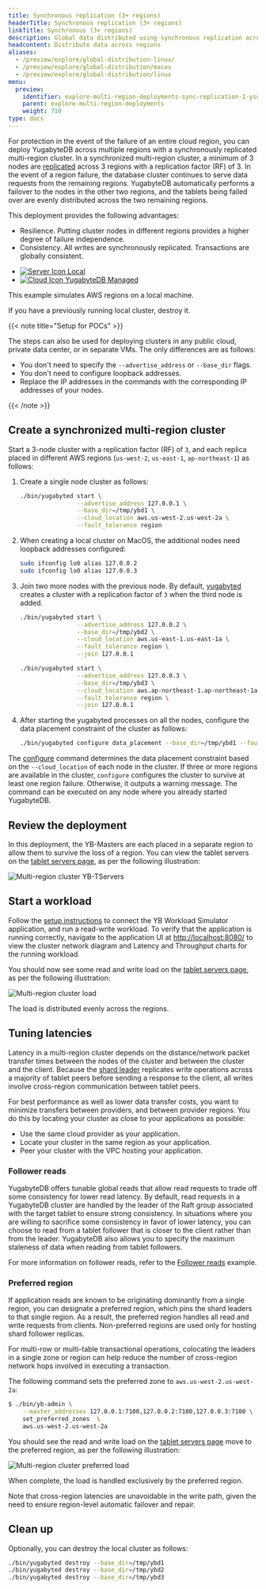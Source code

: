 ```yaml
---
title: Synchronous replication (3+ regions)
headerTitle: Synchronous replication (3+ regions)
linkTitle: Synchronous (3+ regions)
description: Global data distributed using synchronous replication across regions.
headcontent: Distribute data across regions
aliases:
  - /preview/explore/global-distribution-linux/
  - /preview/explore/global-distribution/macos
  - /preview/explore/global-distribution/linux
menu:
  preview:
    identifier: explore-multi-region-deployments-sync-replication-1-ysql
    parent: explore-multi-region-deployments
    weight: 710
type: docs
---
```


For protection in the event of the failure of an entire cloud region, you can deploy YugabyteDB across multiple regions with a synchronously replicated multi-region cluster. In a synchronized multi-region cluster, a minimum of 3 nodes are [replicated](../../../architecture/docdb-replication/replication/) across 3 regions with a replication factor (RF) of 3. In the event of a region failure, the database cluster continues to serve data requests from the remaining regions. YugabyteDB automatically performs a failover to the nodes in the other two regions, and the tablets being failed over are evenly distributed across the two remaining regions.

This deployment provides the following advantages:

- Resilience. Putting cluster nodes in different regions provides a higher degree of failure independence.
- Consistency. All writes are synchronously replicated. Transactions are globally consistent.

<ul class="nav nav-tabs-alt nav-tabs-yb">
  <li>
    <a href="../synchronous-replication-ysql/" class="nav-link active">
      <img src="/icons/database.svg" alt="Server Icon">
      Local
    </a>
  </li>
  <li>
    <a href="../synchronous-replication-cloud/" class="nav-link">
      <img src="/icons/cloud.svg" alt="Cloud Icon">
      YugabyteDB Managed
    </a>
  </li>
</ul>

This example simulates AWS regions on a local machine.

If you have a previously running local cluster, destroy it.

{{< note title="Setup for POCs" >}}

The steps can also be used for deploying clusters in any public cloud, private data center, or in separate VMs. The only differences are as follows:

- You don't need to specify the `--advertise_address` or `--base_dir` flags.
- You don't need to configure loopback addresses.
- Replace the IP addresses in the commands with the corresponding IP addresses of your nodes.

{{< /note >}}

## Create a synchronized multi-region cluster

Start a 3-node cluster with a replication factor (RF) of `3`, and each replica placed in different AWS regions (`us-west-2`, `us-east-1`, `ap-northeast-1`) as follows:

1. Create a single node cluster as follows:

    ```sh
    ./bin/yugabyted start \
                    --advertise_address 127.0.0.1 \
                    --base_dir=/tmp/ybd1 \
                    --cloud_location aws.us-west-2.us-west-2a \
                    --fault_tolerance region
    ```

1. When creating a local cluster on MacOS, the additional nodes need loopback addresses configured:

    ```sh
    sudo ifconfig lo0 alias 127.0.0.2
    sudo ifconfig lo0 alias 127.0.0.3
    ```

1. Join two more nodes with the previous node. By default, [yugabyted](../../../reference/configuration/yugabyted/) creates a cluster with a replication factor of `3` when the third node is added.

    ```sh
    ./bin/yugabyted start \
                    --advertise_address 127.0.0.2 \
                    --base_dir=/tmp/ybd2 \
                    --cloud_location aws.us-east-1.us-east-1a \
                    --fault_tolerance region \
                    --join 127.0.0.1
    ```

    ```sh
    ./bin/yugabyted start \
                    --advertise_address 127.0.0.3 \
                    --base_dir=/tmp/ybd3 \
                    --cloud_location aws.ap-northeast-1.ap-northeast-1a \
                    --fault_tolerance region \
                    --join 127.0.0.1
    ```

1. After starting the yugabyted processes on all the nodes, configure the data placement constraint of the cluster as follows:

    ```sh
    ./bin/yugabyted configure data_placement --base_dir=/tmp/ybd1 --fault_tolerance=region
    ```

The [configure](../../../reference/configuration/yugabyted/#configure) command determines the data placement constraint based on the `--cloud_location` of each node in the cluster. If three or more regions are available in the cluster, `configure` configures the cluster to survive at least one region failure. Otherwise, it outputs a warning message. The command can be executed on any node where you already started YugabyteDB.

## Review the deployment

In this deployment, the YB-Masters are each placed in a separate region to allow them to survive the loss of a region. You can view the tablet servers on the [tablet servers page](http://localhost:7000/tablet-servers), as per the following illustration:

![Multi-region cluster YB-TServers](/images/ce/online-reconfig-multi-zone-tservers.png)

## Start a workload

Follow the [setup instructions](../../#set-up-yb-workload-simulator) to connect the YB Workload Simulator application, and run a read-write workload. To verify that the application is running correctly, navigate to the application UI at <http://localhost:8080/> to view the cluster network diagram and Latency and Throughput charts for the running workload.

You should now see some read and write load on the [tablet servers page](http://localhost:7000/tablet-servers), as per the following illustration:

![Multi-region cluster load](/images/ce/online-reconfig-multi-zone-load.png)

The load is distributed evenly across the regions.

## Tuning latencies

Latency in a multi-region cluster depends on the distance/network packet transfer times between the nodes of the cluster and between the cluster and the client. Because the [shard leader](../../../architecture/docdb-sharding/sharding/) replicates write operations across a majority of tablet peers before sending a response to the client, all writes involve cross-region communication between tablet peers.

For best performance as well as lower data transfer costs, you want to minimize transfers between providers, and between provider regions. You do this by locating your cluster as close to your applications as possible:

- Use the same cloud provider as your application.
- Locate your cluster in the same region as your application.
- Peer your cluster with the VPC hosting your application.

### Follower reads

YugabyteDB offers tunable global reads that allow read requests to trade off some consistency for lower read latency. By default, read requests in a YugabyteDB cluster are handled by the leader of the Raft group associated with the target tablet to ensure strong consistency. In situations where you are willing to sacrifice some consistency in favor of lower latency, you can choose to read from a tablet follower that is closer to the client rather than from the leader. YugabyteDB also allows you to specify the maximum staleness of data when reading from tablet followers.

For more information on follower reads, refer to the [Follower reads](../../ysql-language-features/going-beyond-sql/follower-reads-ysql/) example.

### Preferred region

If application reads are known to be originating dominantly from a single region, you can designate a preferred region, which pins the shard leaders to that single region. As a result, the preferred region handles all read and write requests from clients. Non-preferred regions are used only for hosting shard follower replicas.

For multi-row or multi-table transactional operations, colocating the leaders in a single zone or region can help reduce the number of cross-region network hops involved in executing a transaction.

The following command sets the preferred zone to `aws.us-west-2.us-west-2a`:

```sh
$ ./bin/yb-admin \
    --master_addresses 127.0.0.1:7100,127.0.0.2:7100,127.0.0.3:7100 \
    set_preferred_zones  \
    aws.us-west-2.us-west-2a
```

You should see the read and write load on the [tablet servers page](http://localhost:7000/tablet-servers) move to the preferred region, as per the following illustration:

![Multi-region cluster preferred load](/images/ce/online-reconfig-multi-zone-pref-load.png)

When complete, the load is handled exclusively by the preferred region.

Note that cross-region latencies are unavoidable in the write path, given the need to ensure region-level automatic failover and repair.

## Clean up

Optionally, you can destroy the local cluster as follows:

```sh
./bin/yugabyted destroy --base_dir=/tmp/ybd1
./bin/yugabyted destroy --base_dir=/tmp/ybd2
./bin/yugabyted destroy --base_dir=/tmp/ybd3
```
